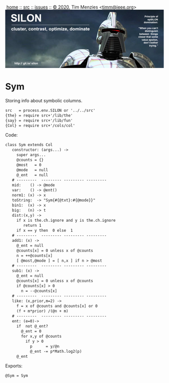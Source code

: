 <a name=top></a><p>       
&nbsp;[home](http://git.io/silon) ::
[src](https://github.com/timm/silon/raw/master/src) ::
[issues](http://git.io/silon) ::
<a href="https://github.com/timm/silon/raw/master/raw/master/LICENSE.md">&copy; 2020</a>,
Tim Menzies
<<a href="mailto:timm@ieee.org">timm&commat;ieee.org</a>>
<br>
[<img width=900 src="https://github.com/timm/silon/raw/master/etc/img/banner.jpg">](http://git.io/silon)<br>

# Sym

Storing info about symbolic  columns.

    src   = process.env.SILON or '../../src'
    {the} = require src+'/lib/the'
    {say} = require src+'/lib/fun'
    {Col} = require src+'/cols/col'

Code:

    class Sym extends Col
       constructor: (args...) ->
         super args...
         @counts = {}
         @most   = 0
         @mode   = null
         @_ent   = null
       # ---------  --------- --------- ---------
       mid:    () -> @mode
       var:    () -> @ent()
       norm1: (x) -> x
       toString:  -> "Sym{#{@txt}:#{@mode}}"
       bin1:  (x) -> x
       big:   (n) -> t
       dist:(x,y) ->
         if x is the.ch.ignore and y is the.ch.ignore
            return 1
         if x == y then  0 else  1
       # ---------  --------- --------- ---------
       add1: (x) ->
         @_ent = null
         @counts[x] = 0 unless x of @counts
         n = ++@counts[x]
         [ @most,@mode ] = [ n,x ] if n > @most
       # ---------  --------- --------- ---------
       sub1: (x) ->
         @_ent = null
         @counts[x] = 0 unless x of @counts
         if @counts[x] > 0
           n = --@counts[x]
       # ---------  --------- --------- ---------
       like: (x,prior,m=2) ->
         f = x of @counts and @counts[x] or 0
         (f + m*prior) /(@n + m)
       # ---------  --------- --------- ---------
       ent: (e=0)->
         if  not @_ent?
           @_ent = 0
           for x,y of @counts
             if y > 0
               p      = y/@n
               @_ent -= p*Math.log2(p)
         @_ent

Exports:

    @Sym = Sym
